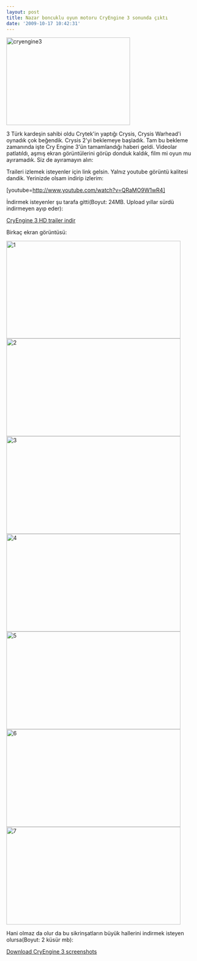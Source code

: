```yaml
---
layout: post
title: Nazar boncuklu oyun motoru CryEngine 3 sonunda çıktı
date: '2009-10-17 10:42:31'
---
```


<img class="aligncenter size-full wp-image-593" title="cryengine3" src="http://devdala.files.wordpress.com/2009/10/cryengine3.jpg" alt="cryengine3" width="323" height="229" />

3 Türk kardeşin sahibi oldu Crytek'in yaptığı Crysis, Crysis Warhead'i oynadık çok beğendik. Crysis 2'yi beklemeye başladık. Tam bu bekleme zamanında işte Cry Engine 3'ün tamamlandığı haberi geldi. Videolar patlatıldı, aşmış ekran görüntülerini görüp donduk kaldık, film mi oyun mu ayıramadık. Siz de ayıramayın alın:

Traileri izlemek isteyenler için link gelsin. Yalnız youtube görüntü kalitesi dandik. Yerinizde olsam indirip izlerim:

[youtube=http://www.youtube.com/watch?v=QRaMO9W1wR4]

İndirmek isteyenler şu tarafa gitti(Boyut: 24MB. Upload yıllar sürdü indirmeyen ayıp eder):

<a href="http://uploaded.to/file/yap0b6">CryEngine 3 HD trailer indir</a>

Birkaç ekran görüntüsü:

<img class="aligncenter size-full wp-image-598" title="1" src="http://devdala.files.wordpress.com/2009/10/11.jpg" alt="1" width="455" height="255" />

<img class="aligncenter size-full wp-image-599" title="2" src="http://devdala.files.wordpress.com/2009/10/2.jpg" alt="2" width="455" height="255" />

<img class="aligncenter size-full wp-image-602" title="3" src="http://devdala.files.wordpress.com/2009/10/31.jpg" alt="3" width="455" height="255" />

<img class="aligncenter size-full wp-image-604" title="4" src="http://devdala.files.wordpress.com/2009/10/4.jpg" alt="4" width="455" height="255" />

<img class="aligncenter size-full wp-image-603" title="5" src="http://devdala.files.wordpress.com/2009/10/5.jpg" alt="5" width="455" height="255" />

<img class="aligncenter size-full wp-image-605" title="6" src="http://devdala.files.wordpress.com/2009/10/6.jpg" alt="6" width="455" height="255" />

<img class="aligncenter size-full wp-image-606" title="7" src="http://devdala.files.wordpress.com/2009/10/7.jpg" alt="7" width="455" height="255" />

Hani olmaz da olur da bu sikrinşatların büyük hallerini indirmek isteyen olursa(Boyut: 2 küsür mb):

<a href="http://uploaded.to/file/1pffjq" target="_blank">Download CryEngine 3 screenshots </a>
<p style="text-align:center;"></p>